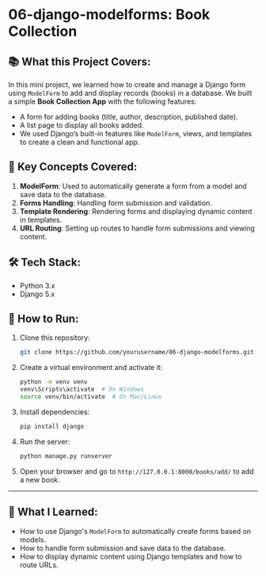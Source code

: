 # 06-django-modelforms: Book Collection

## 📚 What this Project Covers:

In this mini project, we learned how to create and manage a Django form using `ModelForm` to add and display records (books) in a database. We built a simple **Book Collection App** with the following features:

- A form for adding books (title, author, description, published date).
- A list page to display all books added.
- We used Django’s built-in features like `ModelForm`, views, and templates to create a clean and functional app.

## 🚀 Key Concepts Covered:

1. **ModelForm**: Used to automatically generate a form from a model and save data to the database.
2. **Forms Handling**: Handling form submission and validation.
3. **Template Rendering**: Rendering forms and displaying dynamic content in templates.
4. **URL Routing**: Setting up routes to handle form submissions and viewing content.

## 🛠️ Tech Stack:

- Python 3.x
- Django 5.x

## 🚀 How to Run:

1. Clone this repository:
   ```bash
   git clone https://github.com/yourusername/06-django-modelforms.git
   ```

2. Create a virtual environment and activate it:
   ```bash
   python -m venv venv
   venv\Scripts\activate  # On Windows
   source venv/bin/activate  # On Mac/Linux
   ```

3. Install dependencies:
   ```bash
   pip install django
   ```

4. Run the server:
   ```bash
   python manage.py runserver
   ```

5. Open your browser and go to `http://127.0.0.1:8000/books/add/` to add a new book.

---

## 🧠 What I Learned:

- How to use Django's `ModelForm` to automatically create forms based on models.
- How to handle form submission and save data to the database.
- How to display dynamic content using Django templates and how to route URLs.
